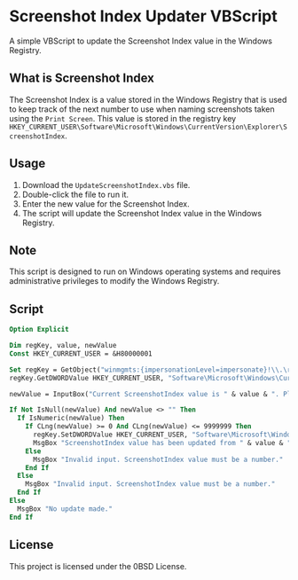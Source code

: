# Screenshot Index Updater VBScript
A simple VBScript to update the Screenshot Index value in the Windows Registry.

## What is Screenshot Index
The Screenshot Index is a value stored in the Windows Registry that is used to keep track of the next number to use when naming screenshots taken using the `Print Screen`. This value is stored in the registry key `HKEY_CURRENT_USER\Software\Microsoft\Windows\CurrentVersion\Explorer\ScreenshotIndex`.

## Usage
1. Download the `UpdateScreenshotIndex.vbs` file.
1. Double-click the file to run it.
1. Enter the new value for the Screenshot Index.
1. The script will update the Screenshot Index value in the Windows Registry.

## Note
This script is designed to run on Windows operating systems and requires administrative privileges to modify the Windows Registry.

## Script
```vb
Option Explicit

Dim regKey, value, newValue
Const HKEY_CURRENT_USER = &H80000001

Set regKey = GetObject("winmgmts:{impersonationLevel=impersonate}!\\.\root\default:StdRegProv")
regKey.GetDWORDValue HKEY_CURRENT_USER, "Software\Microsoft\Windows\CurrentVersion\Explorer", "ScreenshotIndex", value

newValue = InputBox("Current ScreenshotIndex value is " & value & ". Please enter the new value:", "Update ScreenshotIndex", value)

If Not IsNull(newValue) And newValue <> "" Then
  If IsNumeric(newValue) Then
    If CLng(newValue) >= 0 And CLng(newValue) <= 9999999 Then
      regKey.SetDWORDValue HKEY_CURRENT_USER, "Software\Microsoft\Windows\CurrentVersion\Explorer", "ScreenshotIndex", CLng(newValue)
      MsgBox "ScreenshotIndex value has been updated from " & value & " to " & newValue & "."
    Else
      MsgBox "Invalid input. ScreenshotIndex value must be a number."
    End If
  Else
    MsgBox "Invalid input. ScreenshotIndex value must be a number."
  End If
Else
  MsgBox "No update made."
End If
```

## License
This project is licensed under the 0BSD License.